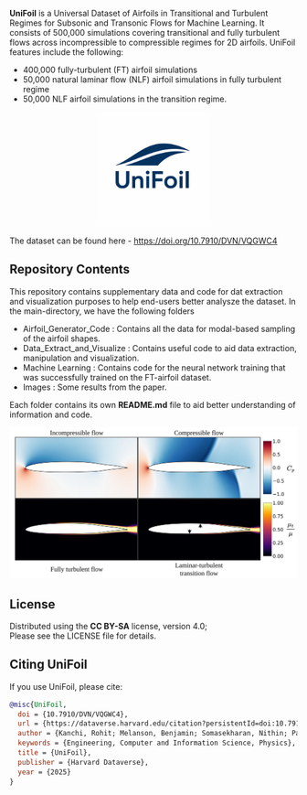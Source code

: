 **UniFoil** is a Universal Dataset of Airfoils in Transitional and Turbulent Regimes for Subsonic and Transonic Flows for Machine Learning.
It consists of 500,000 simulations covering transitional and fully turbulent flows across incompressible to compressible regimes for 2D airfoils.
UniFoil features include the following:
- 400,000 fully-turbulent (FT) airfoil simulations
- 50,000 natural laminar flow (NLF) airfoil simulations in fully turbulent regime
- 50,000 NLF airfoil simulations in the transition regime.

<p align="center">
  <img src="results/Logo.png" width="200"/>
</p>

The dataset can be found here - https://doi.org/10.7910/DVN/VQGWC4

## Repository Contents
This repository contains supplementary data and code for dat extraction and visualization purposes to help end-users better analysze the dataset.
In the main-directory, we have the following folders
- Airfoil_Generator_Code : Contains all the data for modal-based sampling of the airfoil shapes.
- Data_Extract_and_Visualize : Contains useful code to aid data extraction, manipulation and visualization.
- Machine Learning : Contains code for the neural network training that was successfully trained on the FT-airfoil dataset.
- Images : Some results from the paper.

Each folder contains its own **README.md** file to aid better understanding of information and code.

<p align="center">
  <img src="results/Flow_Regimes.png" width="800"/>
</p>

## License

Distributed using the **CC BY-SA** license, version 4.0; \
Please see the LICENSE file for details.

## Citing UniFoil

If you use UniFoil, please cite:

```bibtex
@misc{UniFoil,
  doi = {10.7910/DVN/VQGWC4},
  url = {https://dataverse.harvard.edu/citation?persistentId=doi:10.7910/DVN/VQGWC4},
  author = {Kanchi, Rohit; Melanson, Benjamin; Somasekharan, Nithin; Pan, Shaowu; He, Sicheng},
  keywords = {Engineering, Computer and Information Science, Physics},
  title = {UniFoil},
  publisher = {Harvard Dataverse},
  year = {2025}
}
